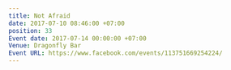 ```yaml
---
title: Not Afraid
date: 2017-07-10 08:46:00 +07:00
position: 33
Event date: 2017-07-14 00:00:00 +07:00
Venue: Dragonfly Bar
Event URL: https://www.facebook.com/events/113751669254224/
---
```



